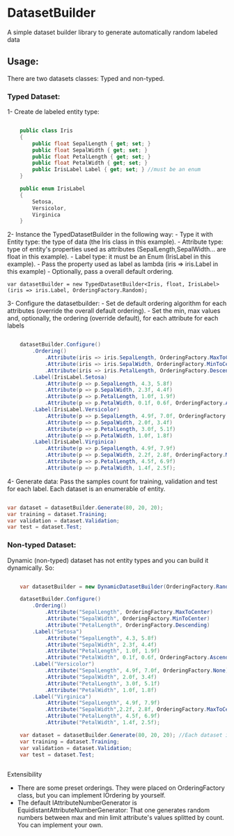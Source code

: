 # DatasetBuilder
A simple dataset builder library to generate automatically random labeled data

## Usage:
There are two datasets classes: Typed and non-typed.

### Typed Dataset:

1- Create de labeled entity type:

```csharp

    public class Iris
    {
        public float SepalLength { get; set; }
        public float SepalWidth { get; set; }
        public float PetalLength { get; set; }
        public float PetalWidth { get; set; }
        public IrisLabel Label { get; set; } //must be an enum
    }

    public enum IrisLabel
    {
        Setosa,
        Versicolor,
        Virginica
    }
```
2- Instance the TypedDatasetBuilder in the following way:
    - Type it with Entity type: the type of data (the Iris class in this example).
    - Attribute type: type of entity's properties used as attributes (SepalLength,SepalWidth... are float in this example).
    - Label type: it must be an Enum (IrisLabel in this example).
    - Pass the property used as label as lambda (iris => iris.Label in this example)
    - Optionally, pass a overall default ordering.

    var datasetBuilder = new TypedDatasetBuilder<Iris, float, IrisLabel>(iris => iris.Label, OrderingFactory.Random);

3- Configure the datasetbuilder:
    - Set de default ordering algorithm for each attributes (override the overall default ordering).
    - Set the min, max values and, optionally, the ordering (override default), for each attribute for each labels

```C#

    datasetBuilder.Configure()
        .Ordering()
            .Attribute(iris => iris.SepalLength, OrderingFactory.MaxToCenter)
            .Attribute(iris => iris.SepalWidth, OrderingFactory.MinToCenter)
            .Attribute(iris => iris.PetalLength, OrderingFactory.Descending)
        .Label(IrisLabel.Setosa)
            .Attribute(p => p.SepalLength, 4.3, 5.8f)
            .Attribute(p => p.SepalWidth, 2.3f, 4.4f)
            .Attribute(p => p.PetalLength, 1.0f, 1.9f)
            .Attribute(p => p.PetalWidth, 0.1f, 0.6f, OrderingFactory.Ascending)
        .Label(IrisLabel.Versicolor)
            .Attribute(p => p.SepalLength, 4.9f, 7.0f, OrderingFactory.None)
            .Attribute(p => p.SepalWidth, 2.0f, 3.4f)
            .Attribute(p => p.PetalLength, 3.0f, 5.1f)
            .Attribute(p => p.PetalWidth, 1.0f, 1.8f)
        .Label(IrisLabel.Virginica)
            .Attribute(p => p.SepalLength, 4.9f, 7.9f)
            .Attribute(p => p.SepalWidth, 2.2f, 2.8f, OrderingFactory.MaxToCenter)
            .Attribute(p => p.PetalLength, 4.5f, 6.9f)
            .Attribute(p => p.PetalWidth, 1.4f, 2.5f);
```

4- Generate data: Pass the samples count for training, validation and test for each label. Each dataset is an enumerable of entity.

```C#

var dataset = datasetBuilder.Generate(80, 20, 20);
var training = dataset.Training;
var validation = dataset.Validation;
var test = dataset.Test;

```

### Non-typed Dataset:
Dynamic (non-typed) dataset has not entity types and you can build it dynamically. So:

```C#

    var datasetBuilder = new DynamicDatasetBuilder(OrderingFactory.Random);

    datasetBuilder.Configure()
        .Ordering()
            .Attribute("SepalLength", OrderingFactory.MaxToCenter)
            .Attribute("SepalWidth", OrderingFactory.MinToCenter)
            .Attribute("PetalLength", OrderingFactory.Descending)
        .Label("Setosa")
            .Attribute("SepalLength", 4.3, 5.8f)
            .Attribute("SepalWidth", 2.3f, 4.4f)
            .Attribute("PetalLength", 1.0f, 1.9f)
            .Attribute("PetalWidth", 0.1f, 0.6f, OrderingFactory.Ascending)
        .Label("Versicolor")
            .Attribute("SepalLength", 4.9f, 7.0f, OrderingFactory.None)
            .Attribute("SepalWidth", 2.0f, 3.4f)
            .Attribute("PetalLength", 3.0f, 5.1f)
            .Attribute("PetalWidth", 1.0f, 1.8f)
        .Label("Virginica")
            .Attribute("SepalLength", 4.9f, 7.9f)
            .Attribute("SepalWidth",2.2f, 2.8f, OrderingFactory.MaxToCenter)
            .Attribute("PetalLength", 4.5f, 6.9f)
            .Attribute("PetalWidth", 1.4f, 2.5f);

    var dataset = datasetBuilder.Generate(80, 20, 20); //Each dataset is an enumerable of DynamicEntity
    var training = dataset.Training;
    var validation = dataset.Validation;
    var test = dataset.Test;
	
```

Extensibility
- There are some preset orderings. They were placed on OrderingFactory class, but you can implement IOrdering by yourself.
- The default IAttributeNumberGenerator is EquidistantAttributeNumberGenerator: That one generates random numbers between max and min limit attribute's values splitted by count. You can implement your own.
